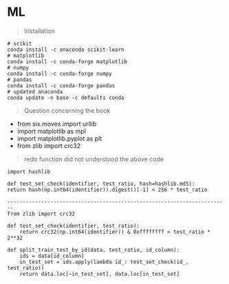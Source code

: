 # ML

> Installation

    # scikit
    conda install -c anaconda scikit-learn
    # matplotlib
    conda install -c conda-forge matplotlib
    # numpy
    conda install -c conda-forge numpy
    # pandas
    conda install -c conda-forge pandas
    # updated anaconda
    conda update -n base -c defaults conda

> Question concerning the book

* from six.moves import urllib
* import matplotlib as mpl
* import matplotlib.pyplot as plt
* from zlib import crc32

> redo function did not understood the above code

    import hashlib

    def test_set_check(identifier, test_ratio, hash=hashlib.md5):
    return hash(np.int64(identifier)).digest()[-1] < 256 * test_ratio

    ------------------------------------------------------------------------
    from zlib import crc32

    def test_set_check(identifier, test_ratio):
        return crc32(np.int64(identifier)) & 0xffffffff < test_ratio * 2**32

    def split_train_test_by_id(data, test_ratio, id_column):
        ids = data[id_column]
        in_test_set = ids.apply(lambda id_: test_set_check(id_, test_ratio))
        return data.loc[~in_test_set], data.loc[in_test_set]